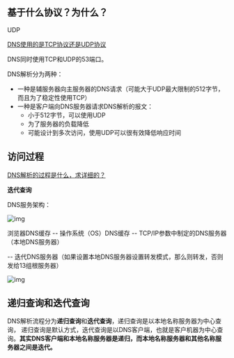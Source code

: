 ## 基于什么协议？为什么？

UDP

[DNS使用的是TCP协议还是UDP协议](https://blog.csdn.net/qq100440110/article/details/50908992)

DNS同时使用TCP和UDP的53端口。

DNS解析分为两种：

- 一种是辅服务器向主服务器的DNS请求（可能大于UDP最大限制的512字节，而且为了稳定性使用TCP）
- 一种是客户端向DNS服务器请求DNS解析的报文：
  - 小于512字节，可以使用UDP
  - 为了服务器的负载降低
  - 可能设计到多次访问，使用UDP可以很有效降低响应时间

## 访问过程

[DNS解析的过程是什么，求详细的？](https://www.zhihu.com/question/23042131)

**迭代查询**

DNS服务架构：

![img](https://pic2.zhimg.com/80/607e9d15fd6d5f9d02f6f4b0adb261b9_720w.jpg)

浏览器DNS缓存 -- 操作系统（OS）DNS缓存 -- TCP/IP参数中制定的DNS服务器（本地DNS服务器）

 -- 迭代DNS服务器（如果设置本地DNS服务器设置转发模式，那么则转发，否则发给13组根服务器）





![img](https://pic4.zhimg.com/80/7fcd81756bdc8b52ade0531402c43e43_720w.jpg)

## 递归查询和迭代查询

DNS解析流程分为**递归查询**和**迭代查询**，递归查询是以本地名称服务器为中心查询， 递归查询是默认方式，迭代查询是以DNS客户端，也就是客户机器为中心查询。**其实DNS客户端和本地名称服务器是递归，而本地名称服务器和其他名称服务器之间是迭代。**

